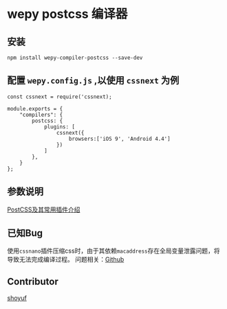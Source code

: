 # wepy postcss 编译器

## 安装

```
npm install wepy-compiler-postcss --save-dev
```


## 配置 `wepy.config.js` ,以使用 `cssnext` 为例

```
const cssnext = require('cssnext);

module.exports = {
    "compilers": {
        postcss: {
            plugins: [
                cssnext({
                    browsers:['iOS 9', 'Android 4.4']
                })
            ]
        },
    }
};
```

## 参数说明

[PostCSS及其常用插件介绍](http://www.css88.com/archives/7317)


## 已知Bug

使用`cssnano`插件压缩css时，由于其依赖`macaddress`存在全局变量泄露问题，将导致无法完成编译过程。
问题相关：[Github](https://github.com/webpack-contrib/css-loader/pull/472)

## Contributor
[shoyuf](mailto:shoyuf@shoyuf.top)
